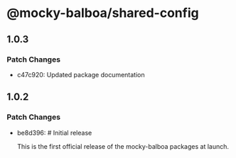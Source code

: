 # @mocky-balboa/shared-config

## 1.0.3

### Patch Changes

- c47c920: Updated package documentation

## 1.0.2

### Patch Changes

- be8d396: # Initial release

  This is the first official release of the mocky-balboa packages at launch.
